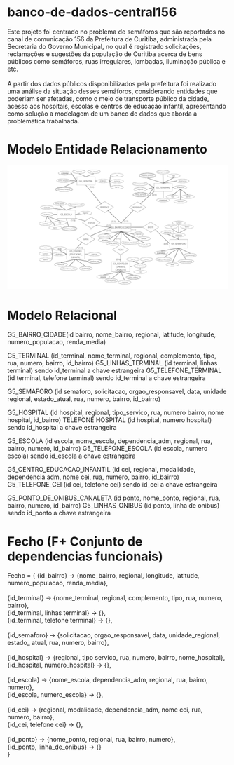 # banco-de-dados-central156

Este projeto foi centrado no problema de semáforos que são reportados no canal de comunicação 156 da Prefeitura de Curitiba, administrada pela Secretaria do Governo Municipal, no qual é registrado solicitações, reclamações e sugestões da população de Curitiba acerca de bens públicos como semáforos, ruas irregulares, lombadas, iluminação pública e etc.<br><br> 
A partir dos dados públicos disponibilizados pela prefeitura foi realizado uma análise da situação desses semáforos, considerando entidades que poderiam ser afetadas, como o meio de transporte público da cidade, acesso aos hospitais, escolas e centros de educação infantil, apresentando como solução a modelagem de um banco de dados que aborda a problemática trabalhada.

# Modelo Entidade Relacionamento

![alt text](https://github.com/LvWitt/banco-de-dados-central156/blob/main/Modelo%20Entidade%20Relacionamento%20Central156.png)

# Modelo Relacional

G5_BAIRRO_CIDADE(id bairro, nome_bairro, regional, latitude, longitude, numero_populacao, renda_media)

G5_TERMINAL (id_terminal, nome_terminal, regional, complemento, tipo, rua, numero, bairro, id_bairro)
G5_LINHAS_TERMINAL (id terminal, linhas terminal) sendo id_terminal a chave estrangeira
G5_TELEFONE_TERMINAL (id terminal, telefone terminal) sendo id_terminal a chave estrangeira

G5_SEMAFORO (id semaforo, solicitacao, orgao_responsavel, data, unidade regional, estado_atual, rua, numero, bairro, id_bairro)

G5_HOSPITAL (id hospital, regional, tipo_servico, rua, numero bairro, nome hospital, id_bairro)
TELEFONE HOSPITAL (id hospital, numero hospital) sendo id_hospital a chave estrangeira

G5_ESCOLA (id escola, nome_escola, dependencia_adm, regional, rua, bairro, numero, id_bairro)
G5_TELEFONE_ESCOLA (id escola, numero escola) sendo id_escola a chave estrangeira

G5_CENTRO_EDUCACAO_INFANTIL (id cei, regional, modalidade, dependencia adm, nome cei, rua, numero, bairro, id_bairro)
G5_TELEFONE_CEI (id cei, telefone cei) sendo id_cei a chave estrangeira

G5_PONTO_DE_ONIBUS_CANALETA (id ponto, nome_ponto, regional, rua, bairro, numero, id_bairro)
G5_LINHAS_ONIBUS (id ponto, linha de onibus) sendo id_ponto a chave estrangeira

# Fecho (F+ Conjunto de dependencias funcionais)

Fecho = {
{id_bairro} -> {nome_bairro, regional, longitude, latitude, numero_populacao, renda_media},<br><br>
{id_terminal} -> {nome_terminal, regional, complemento, tipo, rua, numero,  bairro},<br>
{id_terminal, linhas terminal} -> {},<br>
{id_terminal, telefone terminal} -> {},<br><br>
{id_semaforo} -> {solicitacao, orgao_responsavel, data, unidade_regional, estado_ atual, rua, numero, bairro},<br><br>
{id_hospital} -> {regional, tipo servico, rua, numero, bairro, nome_hospital},<br>
{id_hospital, numero_hospital} -> {},<br><br>
{id_escola} -> {nome_escola, dependencia_adm, regional, rua, bairro, numero},<br>
{id_escola, numero_escola} -> {},<br><br>
{id_cei} -> {regional, modalidade, dependencia_adm, nome cei, rua, numero, bairro},<br>
{id_cei, telefone cei} -> {},<br><br>
{id_ponto} -> {nome_ponto, regional, rua, bairro, numero},<br>
{id_ponto, linha_de_onibus} -> {}<br>
}

